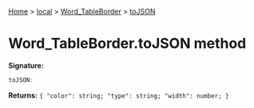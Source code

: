 [Home](./index) &gt; [local](local.md) &gt; [Word\_TableBorder](local.word_tableborder.md) &gt; [toJSON](local.word_tableborder.tojson.md)

# Word\_TableBorder.toJSON method


**Signature:**
```javascript
toJSON:
```
**Returns:** `{
            "color": string;
            "type": string;
            "width": number;
        }`

